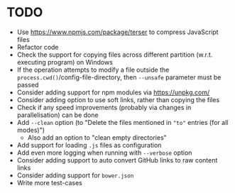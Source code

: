 # TODO

* Use https://www.npmjs.com/package/terser to compress JavaScript files
* Refactor code
* Check the support for copying files across different partition (w.r.t. executing program) on Windows
* If the operation attempts to modify a file outside the `process.cwd()`/config-file-directory, then `--unsafe` parameter must be passed
* Consider adding support for npm modules via https://unpkg.com/
* Consider adding option to use soft links, rather than copying the files
* Check if any speed improvements (probably via changes in parallelisation) can be done
* Add `--clean` option (to "Delete the files mentioned in `"to"` entries (for all modes)")
  * Also add an option to "clean empty directories"
* Add support for loading `.js` files as configuration
* Add even more logging when running with `--verbose` option
* Consider adding support to auto convert GitHub links to raw content links
* Consider adding support for `bower.json`
* Write more test-cases
